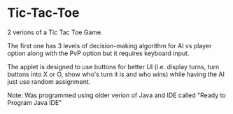 # Tic-Tac-Toe
2 verions of a Tic Tac Toe Game.

The first one has 3 levels of decision-making algorithm for AI vs player option along with the PvP option but it requires keyboard input.

The applet is designed to use buttons for better UI (i.e. display turns, turn buttons into X or O, show who's turn it is and who wins) 
while having the AI just use random assignment.

Note: Was programmed using older verion of Java and IDE called "Ready to Program Java IDE"
